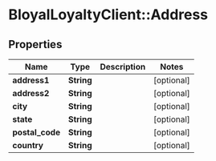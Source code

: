 # BloyalLoyaltyClient::Address

## Properties
Name | Type | Description | Notes
------------ | ------------- | ------------- | -------------
**address1** | **String** |  | [optional] 
**address2** | **String** |  | [optional] 
**city** | **String** |  | [optional] 
**state** | **String** |  | [optional] 
**postal_code** | **String** |  | [optional] 
**country** | **String** |  | [optional] 

